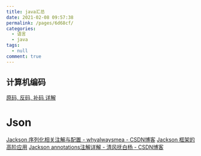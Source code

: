```yaml
---
title: java汇总
date: 2021-02-08 09:57:38
permalink: /pages/6d68cf/
categories: 
  - 语言
  - java
tags: 
  - null
comment: true
---
```

## 计算机编码

[原码, 反码, 补码 详解](https://www.cnblogs.com/zhangziqiu/archive/2011/03/30/ComputerCode.html)

# Json

[Jackson 序列化相关注解与配置 - whyalwaysmea - CSDN博客](https://blog.csdn.net/u013435893/article/details/79324416)
[Jackson 框架的高阶应用](https://www.ibm.com/developerworks/cn/java/jackson-advanced-application/index.html)
[Jackson annotations注解详解 - 清风抚白杨 - CSDN博客](https://blog.csdn.net/sdyy321/article/details/40298081)

